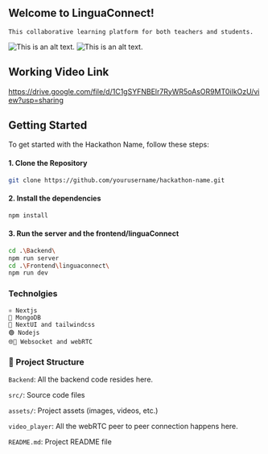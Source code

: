## Welcome to LinguaConnect!
    This collaborative learning platform for both teachers and students. 

![This is an alt text.](/studentDashboard.jpeg "This is a Student dashboard image")   ![This is an alt text.](/teacherDashboard.jpeg "This is a Teacher dashboard image")

## Working Video Link 
https://drive.google.com/file/d/1C1gSYFNBElr7RyWR5oAsOR9MT0iIkOzU/view?usp=sharing

## Getting Started

To get started with the Hackathon Name, follow these steps:

#### 1. Clone the Repository
```bash
git clone https://github.com/yourusername/hackathon-name.git
```
#### 2. Install the dependencies
```bash
npm install
```

#### 3. Run the server and the frontend/linguaConnect
```bash
cd .\Backend\
npm run server
cd .\Frontend\linguaconnect\
npm run dev
```

### Technolgies
    ⚛️ Nextjs
    🍃 MongoDB
    🎨 NextUI and tailwindcss
    🟢 Nodejs
    🌐💬 Websocket and webRTC
    
### 🚀 Project Structure
`Backend`: All the backend code resides here.

`src/`: Source code files

`assets/`: Project assets (images, videos, etc.)

`video_player`: All the webRTC peer to peer connection happens here.

`README.md`: Project README file